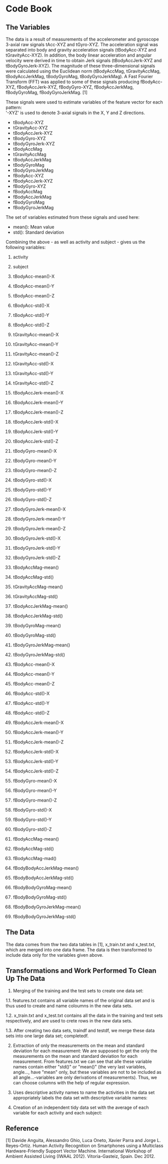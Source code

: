 Code Book
=========

The Variables
-------------
The data is a result of measurements of the accelerometer and gyroscope 3-axial raw signals tAcc-XYZ and tGyro-XYZ. The acceleration signal was separated into body and gravity acceleration signals (tBodyAcc-XYZ and tGravityAcc-XYZ). In addition, the body linear acceleration and angular velocity were derived in time to obtain Jerk signals (tBodyAccJerk-XYZ and tBodyGyroJerk-XYZ). The magnitude of these three-dimensional signals were calculated using the Euclidean norm (tBodyAccMag, tGravityAccMag, tBodyAccJerkMag, tBodyGyroMag, tBodyGyroJerkMag). A Fast Fourier Transform (FFT) was applied to some of these signals producing fBodyAcc-XYZ, fBodyAccJerk-XYZ, fBodyGyro-XYZ, fBodyAccJerkMag, fBodyGyroMag, fBodyGyroJerkMag. [1]

These signals were used to estimate variables of the feature vector for each pattern:  
'-XYZ' is used to denote 3-axial signals in the X, Y and Z directions.
* tBodyAcc-XYZ
* tGravityAcc-XYZ
* tBodyAccJerk-XYZ
* tBodyGyro-XYZ
* tBodyGyroJerk-XYZ
* tBodyAccMag
* tGravityAccMag
* tBodyAccJerkMag
* tBodyGyroMag
* tBodyGyroJerkMag
* fBodyAcc-XYZ
* fBodyAccJerk-XYZ
* fBodyGyro-XYZ
* fBodyAccMag
* fBodyAccJerkMag
* fBodyGyroMag
* fBodyGyroJerkMag

The set of variables estimated from these signals and used here: 
* mean(): Mean value
* std(): Standard deviation

Combining the above - as well as activity and subject - gives us the following variables:

1. activity

2. subject

3. tBodyAcc-mean()-X

4. tBodyAcc-mean()-Y

5. tBodyAcc-mean()-Z

6. tBodyAcc-std()-X

7. tBodyAcc-std()-Y

8. tBodyAcc-std()-Z

9. tGravityAcc-mean()-X

10. tGravityAcc-mean()-Y

11. tGravityAcc-mean()-Z

12. tGravityAcc-std()-X

13. tGravityAcc-std()-Y

14. tGravityAcc-std()-Z

15. tBodyAccJerk-mean()-X

16. tBodyAccJerk-mean()-Y

17. tBodyAccJerk-mean()-Z

18. tBodyAccJerk-std()-X

19. tBodyAccJerk-std()-Y

20. tBodyAccJerk-std()-Z

21. tBodyGyro-mean()-X

22. tBodyGyro-mean()-Y

23. tBodyGyro-mean()-Z

24. tBodyGyro-std()-X

25. tBodyGyro-std()-Y

26. tBodyGyro-std()-Z

27. tBodyGyroJerk-mean()-X

28. tBodyGyroJerk-mean()-Y

29. tBodyGyroJerk-mean()-Z

30. tBodyGyroJerk-std()-X

31. tBodyGyroJerk-std()-Y

32. tBodyGyroJerk-std()-Z

33. tBodyAccMag-mean()

34. tBodyAccMag-std()

35. tGravityAccMag-mean()

36. tGravityAccMag-std()

37. tBodyAccJerkMag-mean()

38. tBodyAccJerkMag-std()

39. tBodyGyroMag-mean()

40. tBodyGyroMag-std()

41. tBodyGyroJerkMag-mean()

42. tBodyGyroJerkMag-std()

43. fBodyAcc-mean()-X

44. fBodyAcc-mean()-Y

45. fBodyAcc-mean()-Z

46. fBodyAcc-std()-X

47. fBodyAcc-std()-Y

48. fBodyAcc-std()-Z

49. fBodyAccJerk-mean()-X

50. fBodyAccJerk-mean()-Y

51. fBodyAccJerk-mean()-Z

52. fBodyAccJerk-std()-X

53. fBodyAccJerk-std()-Y

54. fBodyAccJerk-std()-Z

55. fBodyGyro-mean()-X

56. fBodyGyro-mean()-Y

57. fBodyGyro-mean()-Z

58. fBodyGyro-std()-X

59. fBodyGyro-std()-Y

60. fBodyGyro-std()-Z

61. fBodyAccMag-mean()

62. fBodyAccMag-std()

63. fBodyAccMag-mad()

64. fBodyBodyAccJerkMag-mean()

65. fBodyBodyAccJerkMag-std()

66. fBodyBodyGyroMag-mean()

67. fBodyBodyGyroMag-std()

68. fBodyBodyGyroJerkMag-mean()

69. fBodyBodyGyroJerkMag-std()

The Data
--------
The data comes from thw two data tables in [1], x_train.txt and x_test.txt, which are merged into one data frame. The data is then transformed to include data only for the variables given above. 

Transformations and Work Performed To Clean Up The Data
-------------------------------------------------------

1. Merging of the training and the test sets to create one data set:

  1.1. features.txt contains all variable names of the original data set and is thus used to create and name coloumns in the new data sets.
  
  1.2. x_train.txt and x_test.txt contains all the data in the training and test sets respectively, and are used to crete rows in the new data sets.
  
  1.3. After creating two data sets, traindf and testdf, we merge these data sets into one large data set; completedf.

2. Extraction of only the measurements on the mean and standard deviation for each measurement: We are supposed to get the only the measurements on the mean and standard deviation for each measurement. From features.txt we can see that alle these variable names contain either "std()" or "mean()" (the very last variables, angle..., have "mean" only, but these variables are not to be included as all angle...-variables are only derivations of measurements). Thus, we can choose columns with the help of regular expression.

3. Uses descriptive activity names to name the activities in the data set appropriately labels the data set with descriptive variable names:

4. Creation of an independent tidy data set with the average of each variable for each activity and each subject:

Reference
---------
[1] Davide Anguita, Alessandro Ghio, Luca Oneto, Xavier Parra and Jorge L. Reyes-Ortiz. Human Activity Recognition on Smartphones using a Multiclass Hardware-Friendly Support Vector Machine. International Workshop of Ambient Assisted Living (IWAAL 2012). Vitoria-Gasteiz, Spain. Dec 2012.